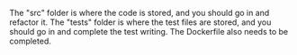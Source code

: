 The "src" folder is where the code is stored, and you should go in and refactor it. The "tests" folder is where the test
files are stored, and you should go in and complete the test writing. The Dockerfile also needs to be completed.